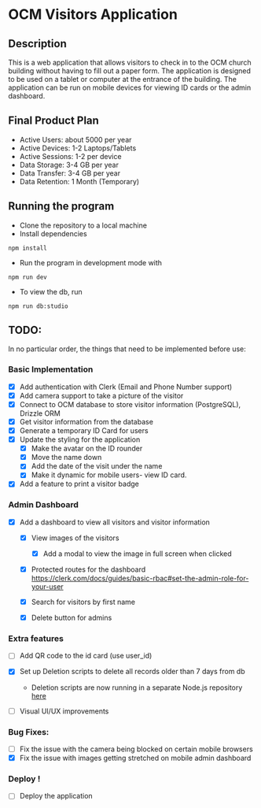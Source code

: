 # OCM Visitors Application

## Description
This is a web application that allows visitors to check in to the OCM church building without having to fill out a paper form. The application is designed to be used on a tablet or computer at the entrance of the building. The application can be run on mobile devices for viewing ID cards or
the admin dashboard.

## Final Product Plan
- Active Users: about 5000 per year
- Active Devices: 1-2 Laptops/Tablets
- Active Sessions: 1-2 per device
- Data Storage: 3-4 GB per year
- Data Transfer: 3-4 GB per year
- Data Retention: 1 Month (Temporary)


## Running the program
- Clone the repository to a local machine
- Install dependencies
```
npm install
```
- Run the program in development mode with 
```
npm run dev
```

- To view the db, run
```
npm run db:studio
```

## TODO:
In no particular order, the things that need to be implemented before use:

### Basic Implementation
- [x] Add authentication with Clerk (Email and Phone Number support)
- [x] Add camera support to take a picture of the visitor
- [x] Connect to OCM database to store visitor information (PostgreSQL), Drizzle ORM
- [x] Get visitor information from the database
- [x] Generate a temporary ID Card for users
- [x] Update the styling for the application
    - [x] Make the avatar on the ID rounder
    - [x] Move the name down
    - [x] Add the date of the visit under the name
    - [x] Make it dynamic for mobile users- view ID card.
- [x] Add a feature to print a visitor badge 

### Admin Dashboard
- [x] Add a dashboard to view all visitors and visitor information
    - [x] View images of the visitors
        - [x] Add a modal to view the image in full screen when clicked
    - [x] Protected routes for the dashboard https://clerk.com/docs/guides/basic-rbac#set-the-admin-role-for-your-user
    - [x] Search for visitors by first name
    - [x] Delete button for admins


### Extra features
- [ ] Add QR code to the id card (use user_id)
- [x] Set up Deletion scripts to delete all records older than 7 days from db
    - Deletion scripts are now running in a separate Node.js repository [here](https://github.com/BCCheungGit/OCM-Visitor-Scripts)
- [ ] Visual UI/UX improvements


### Bug Fixes:
- [ ] Fix the issue with the camera being blocked on certain mobile browsers
- [x] Fix the issue with images getting stretched on mobile admin dashboard

### Deploy !
- [ ] Deploy the application 
